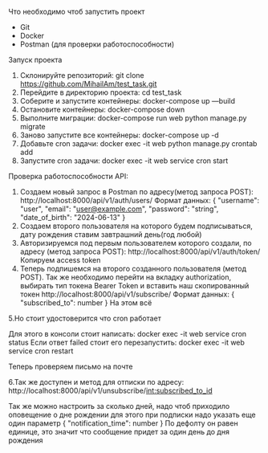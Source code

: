 Что необходимо чтоб запустить проект

- Git
- Docker
- Postman (для проверки работоспособности)

Запуск проекта

1. Склонируйте репозиторий:
git clone https://github.com/MihailAm/test_task.git
2. Перейдите в директорию проекта:
cd test_task
3. Соберите и запустите контейнеры:
docker-compose up —build
4. Остановите контейнеры:
docker-compose down
5. Выполните миграции:
docker-compose run web python manage.py migrate
6. Заново запустите все контейнеры:
docker-compose up -d
7. Добавьте cron задачи:
docker exec -it web python manage.py crontab add
8. Запустите cron задачи:
docker exec -it web service cron start

Проверка работоспособности API:

1. Создаем новый запрос в Postman по адресу(метод запроса POST):
http://localhost:8000/api/v1/auth/users/ 
Формат данных: 
{ 
 "username": "user", 
 "email": "user@example.com", 
 "password": "string", 
 "date_of_birth": "2024-06-13" 
} 
2. Создаем второго пользователя на которого будем подписываться, дату рождения ставим завтрашний день(год любой) 
3. Авторизируемся под первым пользователем которого создали, по адресу (метод запроса POST): 
http://localhost:8000/api/v1/auth/token/ 
Копируем access token 
4. Теперь подпишемся на второго созданного пользователя (метод POST). Так же необходимо перейти на вкладку authorization, выбирать тип токена Bearer Token и вставить наш скопированный токен 
http://localhost:8000/api/v1/subscribe/ 
Формат данных: 
{ 
 "subscribed_to": number 
} 
На этом всё

5.Но стоит удостоверится что cron работает

Для этого в консоли стоит написать:
docker exec -it web service cron status 
Если ответ failed стоит его перезапустить: 
docker exec -it web service cron restart

Теперь проверяем письмо на почте

6.Так же доступен и метод для отписки по адресу: 
http://localhost:8000/api/v1/unsubscribe/<int:subscribed_to_id>

Так же можно настроить за сколько дней, надо чтоб приходило оповещение о дне рождении для этого при подписки надо указать еще один параметр 
{
"notification_time": number 
}
По дефолту он равен единице, это значит что сообщение придет за один день до дня рождения

